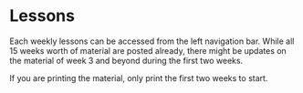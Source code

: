 # Lessons

Each weekly lessons can be accessed from the left navigation bar. While all 15 weeks worth of material are posted already, there might be updates on the material of week 3 and beyond during the first two weeks.

If you are printing the material, only print the first two weeks to start.

